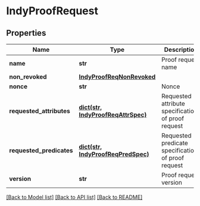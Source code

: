 # IndyProofRequest

## Properties
Name | Type | Description | Notes
------------ | ------------- | ------------- | -------------
**name** | **str** | Proof request name | [optional] 
**non_revoked** | [**IndyProofReqNonRevoked**](IndyProofReqNonRevoked.md) |  | [optional] 
**nonce** | **str** | Nonce | [optional] 
**requested_attributes** | [**dict(str, IndyProofReqAttrSpec)**](IndyProofReqAttrSpec.md) | Requested attribute specifications of proof request | 
**requested_predicates** | [**dict(str, IndyProofReqPredSpec)**](IndyProofReqPredSpec.md) | Requested predicate specifications of proof request | 
**version** | **str** | Proof request version | [optional] 

[[Back to Model list]](../README.md#documentation-for-models) [[Back to API list]](../README.md#documentation-for-api-endpoints) [[Back to README]](../README.md)


